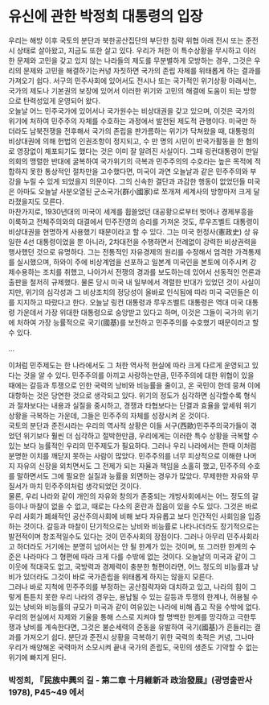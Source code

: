 # 유신에 관한 박정희 대통령의 입장 <br>
  우리는 해방 이후 국토의 분단과 북한공산집단의 부단한 침략 위협 아래 전시 또는 준전시 상태로 살아왔고, 지금도 또한 살고 있다. 우리가 처한 이 특수상황을 무시하고 이러한 문제와 고민을 갖고 있지 않는 나라들의 제도를 무분별하게 모방하는 경우, 그것은 우리의 문제와 고민을 해결하기는커녕 자칫하면 국가의 존립 자체를 위태롭게 하는 결과를 가져오기 쉽다. 서구의 민주사회에 있어서도 전시나 또는 국가적인 위기상황 아래서는, 국가의 제도나 기본권의 보장에 있어서 이러한 위기와 고민의 해결에 도움이 되는 방향으로 탄력성있게 운영되어 왔다.<br>
  오늘날 어느 민주국가에 있어서나 국가원수는 비상대권을 갖고 있으며, 이것은 국가의 위기에 처하여 민주주의 자체를 수호하는 과정에서 발전된 제도적 관행이다. 미국만 하더라도 남북전쟁을 전후해서 국가의 존립을 판가름하는 위기가 닥쳐왔을 때, 대통령의 비상대권에 의해 헌법의 인권조항이 정지되고, 수 만 명의 시민이 반국가활동을 한 혐의로 영장없이 체포되기도 했다는 것은 이미 잘 알려진 사실이다. 그때 링컨대통령이 만일 의회의 맹렬한 반대에 굴복하여 국가위기의 극복과 민주주의의 수호라는 높은 목적에 적합하지 못한 통상적인 절차만을 고수했다면, 미국이 과연 오늘날과 같은 민주주의와 부강을 누릴 수 있게 되었을지 의문이다. 그의 신속한 결단과 과감한 행동이 없었던들 미국은 아마도 오늘날 사분오열된 군소국가(群小國家)로 쪼개져 세계사의 방향마저 크게 달라졌을지도 모른다.<br>
  마찬가지로, 1930년대의 미국이 세계를 휩쓸었던 대공황으로부터 벗어나 경제부흥을 이룩하고 전체주의와의 대결에서 민주진영의 승리를 가져온 것도, 루우즈벨트 대통령이 비상대권을 현명하게 사용했기 때문이라고 할 수 있다. 그는 미국 헌정사(憲政史) 상 유일한 4선 대통령이었을 뿐 아니라, 2차대전을 수행하면서 전례없이 강력한 비상권력을 행사했던 것으로 유명하다. 그는 전통적인 자유경제의 원리를 수정해서 엄격한 가격통제를 실시했으며, 하와이 주에 비상계엄을 선포하고 일본계 미국인을 본토에 이주시켜 강제수용하는 조치를 취했고, 나아가서 전쟁의 경과를 보도하는데 있어서 선동적인 언론과 출판을 철저히 규제했다. 물론 당시 미국 내 일부에서 격렬한 반대가 있었던 것이 사실이지만, 위기의 심각성과 그 비상조치의 정당성이 올바로 인식됨에 따라 미국 국민들은 이를 지지하고 따랐다고 한다. 오늘날 링컨 대통령과 루우즈벨트 대통령은 역대 미국 대통령 가운데서 가장 위대한 대통령으로 숭앙받고 있다고 하며, 이것은 그들이 국가의 위기에 처하여 가장 능률적으로 국기(國基)를 보전하고 민주주의를 수호했기 때문이라고 할 수 있다.<br>

...<br>

  이처럼 민주제도는 한 나라에서도 그 처한 역사적 현실에 따라 크게 다르게 운영되고 있다는 것을 알 수 있다. 민주주의를 아끼고 사랑하는만큼, 민주주의에 대한 위협이 있을 때에는 갈등과 투쟁으로 인한 국력의 낭비와 비능률을 줄이고, 온 국민이 한데 뭉쳐 이에 대항하는 것은 당연한 것으로 생각되고 있다. 위기의 정도가 심각하면 심각할수록 형식과 절차보다는 내용과 실질을 중시하고, 경쟁과 타협보다는 단결과 효율을 앞세워 위기상황을 극복하는 가운데, 그들은 민주주의 자체를 성장시켜 온 것이다.<br>
  국토의 분단과 준전시라는 우리의 역사적 상황은 이들 서구(西歐)민주주의국가들이 겪었던 위기보다 훨씬 더 심각하고 절박한만큼, 우리에게는 이러한 특수 상황을 극복할 수 있는 보다 능률적인 우리의 민주제도가 필요하다. 그러나 우리 나라에서는 한때 이처럼 분명한 이치를 깨닫지 못하는 사람이 많았다. 민주주의를 너무 피상적으로 이해한 나머지 자유의 신장을 외치면서도 그 전제가 되는 자율과 책임을 소홀히 했고, 민주주의 수호를 말하면서도 그에 필요한 실질과 능률을 외면하는 경우가 많았다. 무제한한 자유와 무질서가 마치 민주주의처럼 생각되었던 것이다.<br>
  물론, 우리 나라와 같이 개인의 자유와 창의가 존중되는 개방사회에서는 어느 정도의 갈등이나 마찰이 없을 수 없고, 때로는 다소의 혼란과 잡음이 있을 수도 있다. 그것은 바로 우리 사회가 폐쇄적인 공산주의사회에 비해 보다 자유롭고 보다 인간적인 사회임을 입증하는 것이다. 갈등과 마찰이 단기적으로는 낭비와 비능률로 나타나더라도 장기적으로는 발전적이며 창조적일수도 있다는 것이 민주사회의 장점이다. 그러나 아무리 민주사회라고 하더라도 거기에는 분명히 넘어서는 안 될 한계가 있는 것이며, 또 그러한 한계의 수준은 나라마다 그 형편에 따라 크게 다를 수밖에 없는 것이다. 오늘날의 미국과 같이 그 이웃에 적대국도 없고, 국방력과 경제력이 충분한 형편이라면, 어느 정도의 비능률과 낭비가 있더라도 그것이 바로 국가존립을 위태롭게 하지는 않을지 모른다.<br>
  그러나 바로 지척에 민주주의를 부정하는 공산침략자와 대치하고 있고, 나라의 힘이 그렇게 튼튼치 못한 우리 나라의 경우는, 용납될 수 있는 갈등과 투쟁의 한계나, 허용될 수 있는 낭비와 비능률의 규모가 미국과 같이 여유있는 나라에 비해 좁고 작을 수밖에 없다. 우리의 현실에서 자제와 기율을 통해 스스로 지켜야 할 명백한 한계를 망각하고 극한투쟁과 낭비를 계속한다면, 그것은 불순세력의 준동을 유발하여 국기(國基)가 흔들리는 결과를 가져오기 쉽다. 분단과 준전시 상황을 극복하기 위한 국력의 축적은 커녕, 그나마 우리가 배양해온 국력마저 소모시켜 끝내 국가의 존립도, 국민의 생존도 기약할 수 없는 위기에 빠지게 된다.<br>

  ### 박정희, 『民族中興의 길 - 第二章 十月維新과 政治發展』(광명출판사 1978), P45~49 에서
